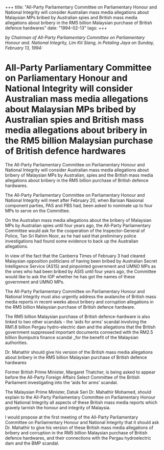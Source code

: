 +++ 
title: "All-Party Parliamentary Committee on Parliamentary Honour and National Integrity will consider Australian mass media allegations about Malaysian MPs bribed by Australian spies and British mass media allegations about bribery in the RM5 billion Malaysian purchase of British defence hardwares"
date: "1994-02-13"
tags:
+++

_by Chairman of All-Party Parliamentary Committee on Parliamentary Honour and. National Integrity, Lim Kit Siang, in Petaling Jaya on Sunday, February 13, 1994:_

# All-Party Parliamentary Committee on Parliamentary Honour and National Integrity will consider Australian mass media allegations about Malaysian MPs bribed by Australian spies and British mass media allegations about bribery in the RM5 billion Malaysian purchase of British defence hardwares

The All-Party Parliamentary Committee on Parliamentary Honour and National Integrity will consider Australian mass media allegations about bribery of Malaysian MPs by Australian, spies and the British mass media allegations about bribery in the RM5 billion purchase of British defence hardwares.</u>

The All-Party Parliamentary Committee on Parliamentary Honour and National Integrity will meet after February 20, when Barisan Nasional component parties, PAS and PBS had, been asked to nominate up to four MPs to serve on the Committee.

On the Australian mass media allegations about the bribery of Malaysian MPs by Australian spies until four years ago, the All-Party Parliamentary Committee would ask for the cooperation of the Inspector-General of Police, Tan Sri Rahim Noor, as he had said that preliminary police investigations had found some evidence to back up the Australian allegations.

In view of the fact that the Canberra Times of February 3 had cleared Malaysian opposition politicians of having been bribed by Australian Secret Intelligence Service (AS1S) and pinpointed government and UMNO MPs as the ones who had been bribed by ASIS until four years ago, the Committee would like to ask the IGP whether he has got the names of these government and UMNO MPs.

The All-Party Parliamentary Committee on Parliamentary Honour and National Integrity must also urgently address the avalanche of British mass media reports in recent weeks about bribery and corruption allegations in the RM5 billion Malaysian purchase of British defence hardware.

The RM5 billion Malaysian purchase of British defence-hardware is also linked to two other scandals - the ‘aids for arms’ scandal involving the RM1.8 billion Pergau hydro-electric dam and the allegations that the British government suppressed important documents connected with the RM2.5 billion Bumiputra finance scandal _for the benefit of the Malaysian authorities.

Dr. Mahathir should give his version of the British mass media allegations about bribery in the RM5 billion Malaysian purchase of British defence hardwares

Former British Prime Minister, Margaret Thatcher, is being asked to appear before the All-Party Foreign Affairs Select Committee of the British Parliament investigating into the ‘aids for arms’ scandal.

The Malaysian Prime Minister, Datuk Seri Dr. Mahathir Mohamed, should explain to the All-Party Parliamentary Committee on Parliamentary Honour and National Integrity all aspects of these British mass media reports which gravely tarnish the honour and integrity of Malaysia.

I would propose at the first meeting of the All-Party Parliamentary Committee on Parliamentary Honour and National Integrity that it should ask Dr. Mahathir to give his version of these British mass media allegations of bribery and corruption in the RM5 billion Malaysian purchase of British defence hardwares, and their connections with the Pergau hydroelectric dam and the BMP scandal.
 
